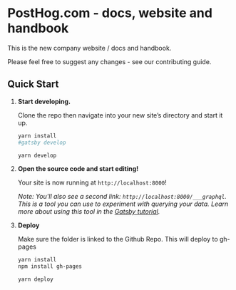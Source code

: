 # PostHog.com - docs, website and handbook

This is the new company website / docs and handbook.

Please feel free to suggest any changes - see our contributing guide.

## Quick Start

1.  **Start developing.**

    Clone the repo then navigate into your new site’s directory and start it up.

    ```sh
    yarn install
    #gatsby develop

    yarn develop
    ```

1.  **Open the source code and start editing!**

    Your site is now running at `http://localhost:8000`!
    
    *Note: You'll also see a second link: `http://localhost:8000/___graphql`. This is a tool you can use to experiment with querying your data. Learn more about using this tool in the [Gatsby tutorial](https://www.gatsbyjs.org/tutorial/part-five/#introducing-graphiql).*

1.  **Deploy**

    Make sure the folder is linked to the Github Repo. This will deploy to gh-pages

    ```sh
    yarn install
    npm install gh-pages

    yarn deploy
    ```

